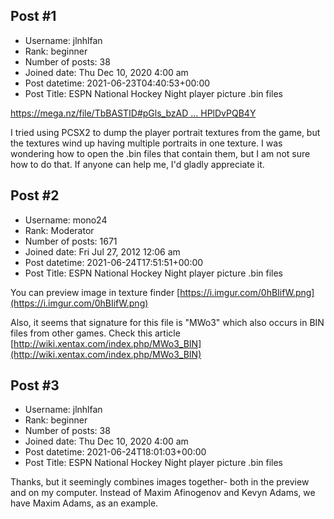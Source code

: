 ## Post #1
- Username: jlnhlfan
- Rank: beginner
- Number of posts: 38
- Joined date: Thu Dec 10, 2020 4:00 am
- Post datetime: 2021-06-23T04:40:53+00:00
- Post Title: ESPN National Hockey Night player picture .bin files

[https://mega.nz/file/TbBASTID#pGls_bzAD ... HPlDvPQB4Y](https://mega.nz/file/TbBASTID#pGls_bzADIVPLHT2sEXiv-JtfMhrKJzC5HPlDvPQB4Y)

I tried using PCSX2 to dump the player portrait textures from the game, but the textures wind up having multiple portraits in one texture. I was wondering how to open the .bin files that contain them, but I am not sure how to do that. If anyone can help me, I'd gladly appreciate it.
## Post #2
- Username: mono24
- Rank: Moderator
- Number of posts: 1671
- Joined date: Fri Jul 27, 2012 12:06 am
- Post datetime: 2021-06-24T17:51:51+00:00
- Post Title: ESPN National Hockey Night player picture .bin files

You can preview image in texture finder
[https://i.imgur.com/0hBIifW.png](https://i.imgur.com/0hBIifW.png)

Also, it seems that signature for this file is "MWo3"
which also occurs in BIN files from other games.
Check this article [http://wiki.xentax.com/index.php/MWo3_BIN](http://wiki.xentax.com/index.php/MWo3_BIN)
## Post #3
- Username: jlnhlfan
- Rank: beginner
- Number of posts: 38
- Joined date: Thu Dec 10, 2020 4:00 am
- Post datetime: 2021-06-24T18:01:03+00:00
- Post Title: ESPN National Hockey Night player picture .bin files

Thanks, but it seemingly combines images together- both in the preview and on my computer. Instead of Maxim Afinogenov and Kevyn Adams, we have Maxim Adams, as an example.

